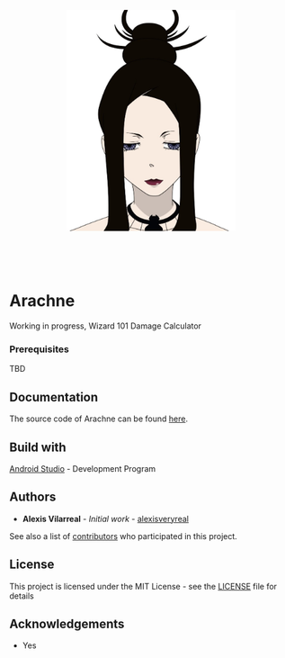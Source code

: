 <br><br>

<p align="center">
<a href="https://github.com/alexisveryreal"><img width="300" src="./src/arachne.jpg" alt="arach"></a>
<br>

</p>
<br>
<br><br>

# Arachne
Working in progress, Wizard 101 Damage Calculator

### Prerequisites

TBD

## Documentation

The source code of Arachne can be found [here](./src/).

## Build with

[Android Studio](https://developer.android.com/studio/) - Development Program

## Authors

* **Alexis Vilarreal** - *Initial work* - [alexisveryreal](https://github.com/alexisveryreal)

See also a list of [contributors](https://github.com/alexisveryreal/Arachne/graphs/contributors) who participated in this project.

## License 

This project is licensed under the MIT License - see the [LICENSE](LICENSE) file for details

## Acknowledgements 
* Yes